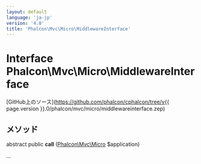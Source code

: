 ```yaml
---
layout: default
language: 'ja-jp'
version: '4.0'
title: 'Phalcon\Mvc\Micro\MiddlewareInterface'
---
```


# Interface **Phalcon\Mvc\Micro\MiddlewareInterface**

[GitHub上のソース](https://github.com/phalcon/cphalcon/tree/v{{ page.version }}.0/phalcon/mvc/micro/middlewareinterface.zep)

## メソッド

abstract public **call** ([Phalcon\Mvc\Micro](Phalcon_Mvc_Micro) $application)

...